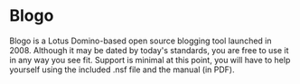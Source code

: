Blogo
=====

Blogo is a Lotus Domino-based open source blogging tool launched in 2008. Although it may be dated by today's standards, you are free to use it in any way you see fit. Support is minimal at this point, you will have to help yourself using the included .nsf file and the manual (in PDF).
